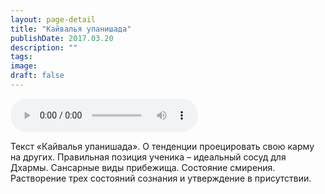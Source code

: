 ```yaml
---
layout: page-detail
title: "Кайвалья упанишада"
publishDate: 2017.03.20
description: ""
tags:
image:
draft: false
---
```


<audio title="2017.03.20 - Кайвалья упанишада.mp3" src="/upload/iblock/2d0/2d03573e57ebd91012f6b09e09026413.mp3" controls=""></audio>

 Текст «Кайвалья упанишада». О тенденции проецировать свою карму на других. Правильная позиция ученика – идеальный сосуд для Дхармы. Сансарные виды прибежища. Состояние смирения. Растворение трех состояний сознания и утверждение в присутствии. 

  
